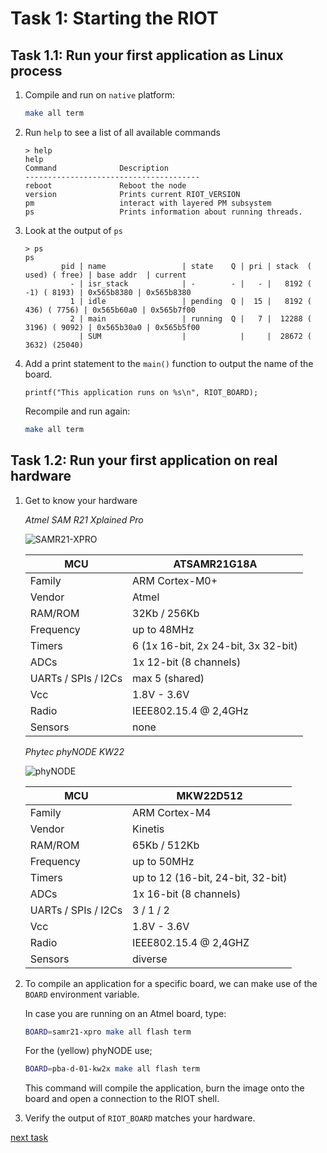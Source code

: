 # Task 1: Starting the RIOT

## Task 1.1: Run your first application as Linux process

1.  Compile and run on `native` platform:
    ```sh
    make all term
    ```

2.  Run `help` to see a list of all available commands
    ```
    > help
    help
    Command              Description
    ---------------------------------------
    reboot               Reboot the node
    version              Prints current RIOT_VERSION
    pm                   interact with layered PM subsystem
    ps                   Prints information about running threads.
    ```

3.  Look at the output of `ps`
    ```
    > ps
    ps
            pid | name                 | state    Q | pri | stack  ( used) ( free) | base addr  | current
              - | isr_stack            | -        - |   - |   8192 (   -1) ( 8193) | 0x565b8380 | 0x565b8380
              1 | idle                 | pending  Q |  15 |   8192 (  436) ( 7756) | 0x565b60a0 | 0x565b7f00
              2 | main                 | running  Q |   7 |  12288 ( 3196) ( 9092) | 0x565b30a0 | 0x565b5f00
                | SUM                  |            |     |  28672 ( 3632) (25040)
    ```

4.  Add a print statement to the `main()` function to output the name of the board.
    ```
    printf("This application runs on %s\n", RIOT_BOARD);
    ```

    Recompile and run again:
    ```sh
    make all term
    ```

## Task 1.2: Run your first application on real hardware
1.  Get to know your hardware

    *Atmel SAM R21 Xplained Pro*

    ![SAMR21-XPRO](../SAM-R21.jpg)

    MCU                    | ATSAMR21G18A
    -----------------------|------------------------------------
    Family                 | ARM Cortex-M0+
    Vendor                 | Atmel
    RAM/ROM                | 32Kb / 256Kb
    Frequency              | up to 48MHz
    Timers                 | 6 (1x 16-bit, 2x 24-bit, 3x 32-bit)
    ADCs                   | 1x 12-bit (8 channels)
    UARTs / SPIs / I2Cs    | max 5 (shared)
    Vcc                    | 1.8V - 3.6V
    Radio                  | IEEE802.15.4 @ 2,4GHz
    Sensors                | none

    *Phytec phyNODE KW22*

    ![phyNODE](../phytec.png)

    MCU                    | MKW22D512
    -----------------------|------------------------------------
    Family                 | ARM Cortex-M4
    Vendor                 | Kinetis
    RAM/ROM                | 65Kb / 512Kb
    Frequency              | up to 50MHz
    Timers                 | up to 12 (16-bit, 24-bit, 32-bit)
    ADCs                   | 1x 16-bit (8 channels)
    UARTs / SPIs / I2Cs    | 3 / 1 / 2
    Vcc                    | 1.8V - 3.6V
    Radio                  | IEEE802.15.4 @ 2,4GHZ
    Sensors                | diverse

2.  To compile an application for a specific board, we can make use of the `BOARD` environment
    variable.

    In case you are running on an Atmel board, type:
    ```sh
    BOARD=samr21-xpro make all flash term
    ```

    For the (yellow) phyNODE use;
    ```sh
    BOARD=pba-d-01-kw2x make all flash term
    ```

    This command will compile the application, burn the image onto the board and open a
    connection to the RIOT shell.

3.  Verify the output of `RIOT_BOARD` matches your hardware.

[next task](../task-02)
